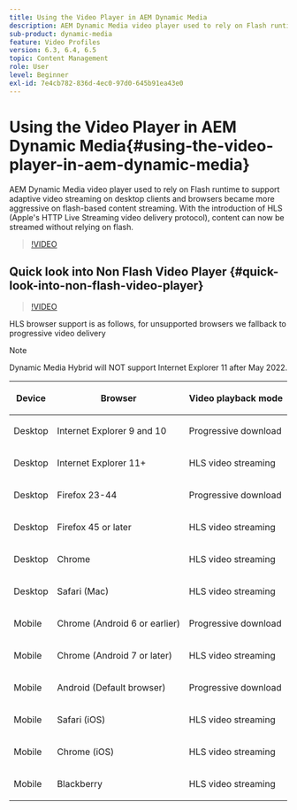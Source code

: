 ```yaml
---
title: Using the Video Player in AEM Dynamic Media
description: AEM Dynamic Media video player used to rely on Flash runtime to support adaptive video streaming on desktop clients and browsers became more aggressive on flash-based content streaming. With the introduction of HLS (Apple's HTTP Live Streaming video delivery protocol), content can now be streamed without relying on flash.
sub-product: dynamic-media
feature: Video Profiles
version: 6.3, 6.4, 6.5
topic: Content Management
role: User
level: Beginner
exl-id: 7e4cb782-836d-4ec0-97d0-645b91ea43e0
---
```


# Using the Video Player in AEM Dynamic Media{#using-the-video-player-in-aem-dynamic-media}

AEM Dynamic Media video player used to rely on Flash runtime to support adaptive video streaming on desktop clients and browsers became more aggressive on flash-based content streaming. With the introduction of HLS (Apple's HTTP Live Streaming video delivery protocol), content can now be streamed without relying on flash.

>[!VIDEO](https://video.tv.adobe.com/v/16791/?quality=9&learn=on)

## Quick look into Non Flash Video Player {#quick-look-into-non-flash-video-player}

>[!VIDEO](https://video.tv.adobe.com/v/17429/?quality=9&learn=on)

HLS browser support is as follows, for unsupported browsers we fallback to progressive video delivery

>[!NOTE]
>
> Dynamic Media Hybrid will NOT support Internet Explorer 11 after May 2022.

<table> 
 <thead> 
  <tr> 
   <th> <p>Device</p> </th>
   <th> <p>Browser</p> </th>
   <th > <p>Video playback mode</p> </th>
  </tr>
 </thead>
 <tbody>
  <tr> 
   <td> <p>Desktop</p> </td>
   <td> <p>Internet Explorer 9 and 10</p> </td>
   <td> <p>Progressive download</p> </td>
  </tr>
  <tr>
   <td> <p>Desktop</p> </td>
   <td> <p>Internet Explorer 11+</p> </td>
   <td> <p>HLS video streaming</p> </td>
  </tr>
  <tr>
   <td> <p>Desktop</p> </td>
   <td> <p>Firefox 23-44</p> </td>
   <td> <p>Progressive download</p> </td>
  </tr>
  <tr> 
   <td> <p>Desktop</p> </td>
   <td> <p>Firefox 45 or later</p> </td>
   <td> <p>HLS video streaming</p> </td>
  </tr>
  <tr> 
   <td> <p>Desktop</p> </td>
   <td> <p>Chrome</p> </td>
   <td> <p>HLS video streaming</p> </td>
  </tr>
  <tr> 
   <td> <p>Desktop</p> </td>
   <td> <p>Safari (Mac)</p> </td>
   <td> <p>HLS video streaming</p> </td>
  </tr>
  <tr> 
   <td> <p>Mobile</p> </td>
   <td> <p>Chrome (Android 6 or earlier)</p> </td>
   <td> <p>Progressive download</p> </td>
  </tr>
  <tr> 
   <td> <p>Mobile</p> </td>
   <td> <p>Chrome (Android 7 or later)</p> </td>
   <td> <p>HLS video streaming</p> </td>
  </tr>
  <tr> 
   <td> <p>Mobile</p> </td>
   <td> <p>Android (Default browser)</p> </td>
   <td> <p>Progressive download</p> </td>
  </tr>
  <tr> 
   <td> <p>Mobile</p> </td>
   <td> <p>Safari (iOS)</p> </td>
   <td> <p>HLS video streaming</p> </td>
  </tr>
  <tr> 
   <td> <p>Mobile</p> </td>
   <td> <p>Chrome (iOS)</p> </td>
   <td> <p>HLS video streaming</p> </td>
  </tr>
  <tr> 
   <td> <p>Mobile</p> </td>
   <td> <p>Blackberry</p> </td>
   <td> <p>HLS video streaming</p> </td>
  </tr>
 </tbody>
</table>
